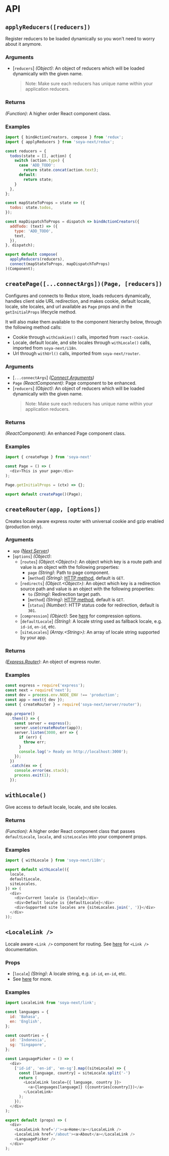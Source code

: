 # API
## `applyReducers([reducers])`
Register reducers to be loaded dynamically so you won't need to worry about it anymore.

### Arguments
- [`reducers`] *(Object)*: An object of reducers which will be loaded dynamically with the given name.
  > Note: Make sure each reducers has unique name within your application reducers.

### Returns
*(Function)*: A higher order React component class.

### Examples
```js
import { bindActionCreators, compose } from 'redux';
import { applyReducers } from 'soya-next/redux';

const reducers = {
  todos(state = [], action) {
    switch (action.type) {
      case 'ADD_TODO':
        return state.concat(action.text);
      default:
        return state;
    }
  },
};

const mapStateToProps = state => ({
  todos: state.todos,
});

const mapDispatchToProps = dispatch => bindActionCreators({
  addTodo: (text) => ({
    type: 'ADD_TODO',
    text,
  }),
}, dispatch);

export default compose(
  applyReducers(reducers),
  connect(mapStateToProps, mapDispatchToProps)
)(Component);
```

## `createPage([...connectArgs])(Page, [reducers])`
Configures and connects to Redux store, loads reducers dynamically, handles client side URL redirection, and makes cookie, default locale, locale, site locales, and url available as `Page` props and in the `getInitialProps` lifecycle method.

It will also make them available to the component hierarchy below, through the following method calls:
- Cookie through `withCookies()` calls, imported from `react-cookie`.
- Locale, default locale, and site locales through `withLocale()` calls, imported from `soya-next/i18n`.
- Url through `withUrl()` calls, imported from `soya-next/router`.

### Arguments
- [`...connectArgs`] *([Connect Arguments](https://github.com/reactjs/react-redux/blob/master/docs/api.md#connect))*
- `Page` *(ReactComponent)*: Page component to be enhanced.
- [`reducers`] *(Object)*: An object of reducers which will be loaded dynamically with the given name.
  > Note: Make sure each reducers has unique name within your application reducers.

### Returns
*(ReactComponent)*: An enhanced Page component class.

### Examples
```js
import { createPage } from 'soya-next'

const Page = () => (
  <div>This is your page</div>
);

Page.getInitialProps = (ctx) => {};

export default createPage()(Page);
```

## `createRouter(app, [options])`
Creates locale aware express router with universal cookie and gzip enabled (production only).

### Arguments
- `app` *([Next Server](https://github.com/zeit/next.js#custom-server-and-routing))*
- [`options`] *(Object)*:
  - [`routes`] *(Object.\<Object\>)*: An object which key is a route path and value is an object with the following properties:
    - `page` *(String)*: Path to page component.
    - [`method`] *(String)*: [HTTP method](https://expressjs.com/en/api.html#routing-methods), default is `GET`.
  - [`redirects`] *(Object.\<Object\>)*: An object which key is a redirection source path and value is an object with the following properties:
    - `to` *(String)*: Redirection target path.
    - [`method`] *(String)*: [HTTP method](https://expressjs.com/en/api.html#routing-methods), default is `GET`.
    - [`status`] *(Number)*: HTTP status code for redirection, default is `301`.
  - [`compression`] *(Object)*: See [here](https://github.com/expressjs/compression#options) for compression options.
  - [`defaultLocale`] *(String)*: A locale string used as fallback locale, e.g. `id-id`, `en-id`, etc.
  - [`siteLocales`] *(Array.\<String\>)*: An array of locale string supported by your app.

### Returns
*([Express.Router](https://expressjs.com/en/api.html#express.router))*: An object of express router.

### Examples
```js
const express = require('express');
const next = require('next');
const dev = process.env.NODE_ENV !== 'production';
const app = next({ dev });
const { createRouter } = require('soya-next/server/router');

app.prepare()
  .then(() => {
    const server = express();
    server.use(createRouter(app));
    server.listen(3000, err => {
      if (err) {
        throw err;
      }
      console.log('> Ready on http://localhost:3000');
    });
  })
  .catch(ex => {
    console.error(ex.stack);
    process.exit(1);
  });
```

## `withLocale()`
Give access to default locale, locale, and site locales.

### Returns
*(Function)*: A higher order React component class that passes `defaultLocale`, `locale`, and `siteLocales` into your component props.

### Examples
```js
import { withLocale } from 'soya-next/i18n';

export default withLocale(({
  locale,
  defaultLocale,
  siteLocales,
}) => (
  <div>
    <div>Current locale is {locale}</div>
    <div>Default locale is {defaultLocale}</div>
    <div>Supported site locales are {siteLocales.join(', ')}</div>
  </div>
));
```

## `<LocaleLink />`
Locale aware `<Link />` component for routing. See [here](https://github.com/zeit/next.js#with-link) for `<Link />` documentation.

### Props
- [`locale`] *(String)*: A locale string, e.g. `id-id`, `en-id`, etc.
- See [here](https://github.com/zeit/next.js#with-link) for more.

### Examples
```js
import LocaleLink from 'soya-next/link';

const languages = {
  id: 'Bahasa',
  en: 'English',
};

const countries = {
  id: 'Indonesia',
  sg: 'Singapore',
};

const LanguagePicker = () => (
  <div>
    ['id-id', 'en-id', 'en-sg'].map((siteLocale) => {
      const [language, country] = siteLocale.split('-')
      return (
        <LocaleLink locale={{ language, country }}>
          <a>{languages[language]} ({countries[country]})</a>
        </LocaleLink>
      );
    });
  </div>
);

export default (props) => (
  <div>
    <LocaleLink href='/'><a>Home</a></LocaleLink />
    <LocaleLink href='/about'><a>About</a></LocaleLink />
    <LanguagePicker />
  </div>
);
```
